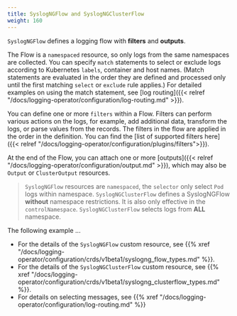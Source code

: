 ```yaml
---
title: SyslogNGFlow and SyslogNGClusterFlow
weight: 160
---
```


`SyslogNGFlow` defines a logging flow with **filters** and **outputs**.

The Flow is a `namespaced` resource, so only logs from the same namespaces are collected. You can specify `match` statements to select or exclude logs according to Kubernetes `labels`, container and host names. (Match statements are evaluated in the order they are defined and processed only until the first matching `select` or `exclude` rule applies.) For detailed examples on using the match statement, see [log routing]({{< relref "/docs/logging-operator/configuration/log-routing.md" >}}).

You can define one or more `filters` within a Flow. Filters can perform various actions on the logs, for example, add additional data, transform the logs, or parse values from the records.
The filters in the flow are applied in the order in the definition. You can find the [list of supported filters here]({{< relref "/docs/logging-operator/configuration/plugins/filters">}}).

At the end of the Flow, you can attach one or more [outputs]({{< relref "/docs/logging-operator/configuration/output.md" >}}), which may also be `Output` or `ClusterOutput` resources.

> `SyslogNGFlow` resources are `namespaced`, the `selector` only select `Pod` logs within namespace.
> `SyslogNGClusterFlow` defines a SyslogNGFlow **without** namespace restrictions. It is also only effective in the `controlNamespace`.
 `SyslogNGClusterFlow` selects logs from **ALL** namespace.

The following example ...

<!-- FIXME syslogngflow example -->

- For the details of the `SyslogNGFlow` custom resource, see {{% xref "/docs/logging-operator/configuration/crds/v1beta1/syslogng_flow_types.md" %}}.
- For the details of the `SyslogNGClusterFlow` custom resource, see {{% xref "/docs/logging-operator/configuration/crds/v1beta1/syslogng_clusterflow_types.md" %}}.
- For details on selecting messages, see {{% xref "/docs/logging-operator/configuration/log-routing.md" %}}
<!-- FIXME Add a link to the page describing the syslog-ng filters
- See the [list of supported filters]({{< relref "/docs/logging-operator/configuration/plugins/filters">}}).
-->
